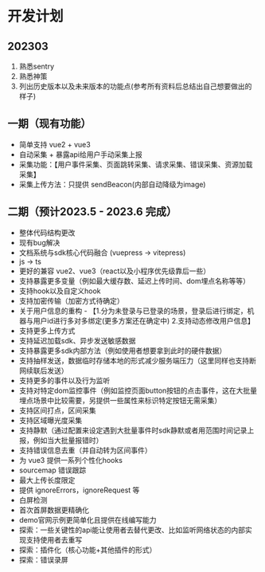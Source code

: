 # 开发计划

## 202303
1. 熟悉sentry
2. 熟悉神策
4. 列出历史版本以及未来版本的功能点(参考所有资料后总结出自己想要做出的样子)

## 一期（现有功能）
+ 简单支持 vue2 + vue3
+ 自动采集 + 暴露api给用户手动采集上报
+ 采集功能：【用户事件采集、页面跳转采集、请求采集、错误采集、资源加载采集】
+ 采集上传方法：只提供 sendBeacon(内部自动降级为image)

## 二期（预计2023.5 - 2023.6 完成）
+ 整体代码结构更改
+ 现有bug解决
+ 文档系统与sdk核心代码融合 (vuepress -> vitepress)
+ js -> ts
+ 更好的兼容 vue2、vue3（react以及小程序优先级靠后一些）
+ 支持暴露更多变量（例如最大缓存数、延迟上传时间、dom埋点名称等等）
+ 支持hook以及自定义hook
+ 支持加密传输（加密方式待确定）
+ 关于用户信息的重构 - 【1.分为未登录与已登录的场景，登录后进行绑定，机器与用户id进行多对多绑定(更多方案还在确定中) 2.支持动态修改用户信息】
+ 支持更多上传方式
+ 支持延迟加载sdk、异步发送敏感数据
+ 支持暴露更多sdk内部方法（例如使用者想要拿到此时的硬件数据）
+ 支持抽样发送，数据临时存储本地的形式减少服务端压力（这里同样也支持断网续联后发送）
+ 支持更多的事件以及行为监听
+ 支持对特定dom监控事件（例如监控页面button按钮的点击事件，这在大批量埋点场景中比较需要，另提供一些属性来标识特定按钮无需采集）
+ 支持区间打点，区间采集
+ 支持区域曝光度采集
+ 支持静默（通过配置来设定遇到大批量事件时sdk静默或者用范围时间记录上报，例如当大批量报错时）
+ 支持错误信息去重（并自动转为区间事件）
+ 为 vue3 提供一系列个性化hooks
+ sourcemap 错误跟踪
+ 最大上传长度限定
+ 提供 ignoreErrors，ignoreRequest 等
+ 白屏检测
+ 首次首屏数据更精确化
+ demo官网示例更简单化且提供在线编写能力
+ 探索：一些关键性的api能让使用者去替代更改、比如监听网络状态的内部实现支持使用者去重写
+ 探索：插件化（核心功能+其他插件的形式）
+ 探索：错误录屏